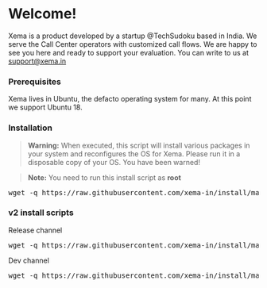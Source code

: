 # Welcome!

Xema is a product developed by a startup @TechSudoku based in India. We serve the Call Center operators with customized call flows. We are happy to see you here and ready to support your evaluation. You can write to us at support@xema.in


### Prerequisites

Xema lives in Ubuntu, the defacto operating system for many. At this point we support Ubuntu 18.


### Installation

> **Warning:** When executed, this script will install various packages in your system and reconfigures the OS for Xema. Please run it in a disposable copy of your OS. You have been warned!


> **Note:** You need to run this install script as **root**

<pre>
wget -q https://raw.githubusercontent.com/xema-in/install/master/xema-manager.sh -O /tmp/xema-manager.sh;chmod 744 /tmp/xema-manager.sh;/tmp/xema-manager.sh;
</pre>



### v2 install scripts


Release channel
<pre>
wget -q https://raw.githubusercontent.com/xema-in/install/master/install-xema.sh -O /tmp/install-xema.sh;chmod 744 /tmp/install-xema.sh;/tmp/install-xema.sh;
</pre>


Dev channel
<pre>
wget -q https://raw.githubusercontent.com/xema-in/install/master/install-xema.sh -O /tmp/install-xema.sh;chmod 744 /tmp/install-xema.sh;/tmp/install-xema.sh -d;
</pre>
